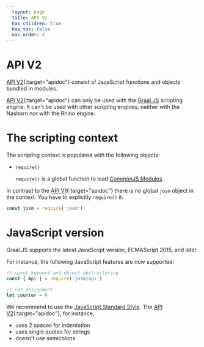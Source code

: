 ```yaml
---
  layout: page
  title: API V2
  has_children: true
  has_toc: false
  nav_order: 4
---
```


# API V2


[API V2](/api/v2){:target="apidoc"} consist of JavaScript functions and objects bundled in modules.

[API V2](/api/v2){:target="apidoc"} can only be used with the [Graal.JS][Graal.JS] scripting engine.
It can't be used with other scripting engines, neither with the Nashorn nor with the Rhino engine.

# The scripting context

The scripting context is populated with the following objects:

* `require()`

  `require()` is a global function to load [CommonJS Modules][CommonJS Module].


In contrast to the [API V1](/api/v1){:target="apidoc"} there is no global `josm` object in the context. You
have to explicitly `require()` it:

```js
const josm = require('josm')
```

# JavaScript version

Graal.JS supports the latest JavaScript version, ECMAScript 2015, and later.

For instance, the following JavaScript features are now supported:

```js
// const keyword and object destructuring
const { Api } = require('josm/api')

// let assignment
let counter = 0
```

We recommend to use the [JavaScript Standard Style](https://standardjs.com/). The [API V2](/api/v2){:target="apidoc"}, for instance,

* uses 2 spaces for indentation
* uses single quotes for strings
* doesn't use semicolons



[CommonJS module]: http://www.commonjs.org/specs/modules/1.0/
[josm]: /api/v2/module-josm.html
[Graal.JS]: https://github.com/graalvm/graaljs